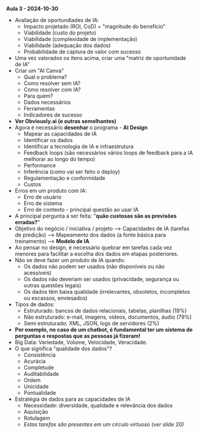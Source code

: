 **Aula 3 - 2024-10-30**
* Avaliação de oportundiades de IA:
    * Impacto projetado (ROI, CoD) = "magnitude do benefício"
    * Viabilidade (custo do projeto)
    * Viabilidade (complexidade de implementação)
    * Viabilidade (adequação dos dados)
    * Probabilidade de captura de valor com sucesso
* Uma vez valorados os itens acima, criar uma "matriz de oportunidade de IA"
* Criar um "AI Canva"
    * Qual o problema?
    * Como resolver sem IA?
    * Como resolver com IA?
    * Para quem?
    * Dados necessários
    * Ferramentas
    * Indicadores de sucesso
* **Ver Obviously.ai (e outras semelhantes)**
* Agora é necessário **desenhar** o programa - **AI Design**
    * Mapear as capacidades de IA
    * Identificar os dados
    * Identificar a tecnologia de IA e infraestrutura
    * Feedback loops (são necessários vários loops de feedback para a IA melhorar ao longo do tempo)
    * Performance
    * Inferência (como vai ser feito o deploy)
    * Regulamentação e conformidade
    * Custos
* Erros em um produto com IA:
    * Erro de usuário
    * Erro de sistema
    * Erro de contexto - principal questão ao usar IA
* A principal pergunta a ser feita: "**quão custosas são as previsões erradas?**"
* Objetivo do negócio / iniciativa / projeto --> Capacidades de IA (tarefas de predição) --> Mapeamento dos dados (a fonte básica para treinamento) --> **Modelo de IA**
* Ao pensar no design, é necessário quebrar em tarefas cada vez menores para facilitar a escolha dos dados em etapas posteriores.
* Não se deve fazer um produto de IA quando:
    * Os dados não podem ser usados (não disponíveis ou não acessíveis)
    * Os dados não deveriam ser usados (privacidade, segurança ou outras questões legais)
    * Os dados têm baixa qualidade (irrelevantes, obsoletos, incompletos ou escassos, enviesados)
* Tipos de dados:
    * Estruturado: bancos de dados relacionais, tabelas, planilhas (19%)
    * Não estruturado: e-mail, imagens, vídeos, documentos, áudio (79%)
    * Semi estruturado: XML, JSON, logs de servidores (2%)
* **Por exemplo, no caso de um chatbot, é fundamental ter um sistema de perguntas e respostas que as pessoas já fizeram!**
* Big Data: Variedade, Volume, Velocidade, Veracidade.
* O que significa "qualidade dos dados"?
    * Consistência
    * Acurácia
    * Completude
    * Auditabilidade
    * Ordem
    * Unicidade
    * Pontualidade
* Estratégia de dados para as capacidades de IA
    * Necessidade: diversidade, qualidade e relevância dos dados
    * Aquisição
    * Rotulagem
    * _Estas tarefas são presentes em um círculo virtuoso (ver slide 20)_

